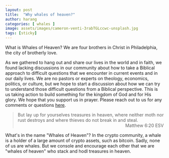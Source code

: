 ```yaml
---
layout: post
title:  "Why whales of heaven?"
author: harang
categories: [ whales ]
image: assets/images/cameron-venti-3rabTGLccwc-unsplash.jpg
tags: [sticky]
---
```

What is Whales of Heaven? We are four brothers in Christ in Philadelphia, the city of brotherly love.

As we gathered to hang out and share our lives in the world and in faith, we found lacking discussions in our community about how to take a Biblical approach to difficult questions that we encounter in current events and in our daily lives. We are no pastors or experts on theology, economics, politics, or culture, but we hope to start a discussion about how we can try to understand those difficult questions from a Biblical perspective. This is us taking action to build something for the kingdom of God and for His glory. We hope that you support us in prayer. Please reach out to us for any comments or questions <a href="{{site.baseurl}}/contact.html">here</a>.

<blockquote style="text-align: justify;">
  But lay up for yourselves treasures in heaven, where neither moth nor rust destroys and where thieves do not break in and steal.
  <div style="text-align: right;">Matthew 6:20 ESV</div>
</blockquote>

What's in the name "Whales of Heaven"? In the crypto community, a whale is a holder of a large amount of crypto assets, such as bitcoin. Sadly, none of us are whales. But we console and encourage each other that we are "whales of heaven" who stack and hodl treasures in heaven.
